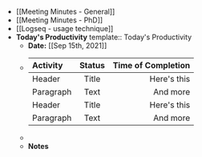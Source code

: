 - [[Meeting Minutes - General]]
- [[Meeting Minutes - PhD]]
- [[Logseq - usage technique]]
- **Today's Productivity**
  template:: Today's Productivity
	- **Date:** [[Sep 15th, 2021]]
	-
	  | **Activity**      | **Status** | **Time of Completion**    |
	  | :---        |    :----:   |          ---: |
	  | Header      | Title       | Here's this   |
	  | Paragraph   | Text        | And more      |
	  | Header      | Title       | Here's this   |
	  | Paragraph   | Text        | And more      |
	-
	- **Notes**